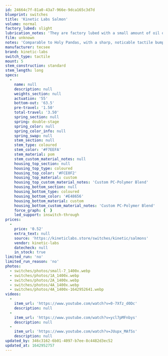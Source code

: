 ```yaml
---
id: 24664c7f-81a0-43a7-966e-9dca165c3d7d
blueprint: switches
title: 'Kinetic Labs Salmon'
volume: normal
factory_lubed: slight
lubrication_notes: 'They are factory lubed with a small amount of oil on the legs, so they are usable in their stock form, but I still recommend lubing to further smoothen and dampen the sound.'
film: unknown
notes: 'Comparable to Holy Pandas, with a sharp, noticable tactile bump.'
manufacturer: tecsee
brand: kinetic-labs
switch_type: tactile
mount: 5
stem_construction: standard
stem_length: long
specs:
  -
    name: null
    description: null
    weights_section: null
    actuation: '55'
    bottom-out: '63.5'
    pre-travel: '1.50'
    total-travel: '3.50'
    spring_section: null
    spring: double-stage
    spring_color: null
    spring_color_info: null
    spring_swap: null
    stem_section: null
    stem_type: coloured
    stem_color: '#F7EEFA'
    stem_material: pom
    stem_custom_material_notes: null
    housing_top_section: null
    housing_top_type: coloured
    housing_top_color: '#FCE0F2'
    housing_top_material: custom
    housing_top_custom_material_notes: 'Custom PC-Polymer Blend'
    housing_bottom_section: null
    housing_bottom_type: coloured
    housing_bottom_color: '#E48656'
    housing_bottom_material: custom
    housing_bottom_custom_material_notes: 'Custom PC-Polymer Blend'
    force_graph: {  }
    led_support: inswitch-through
prices:
  -
    price: '0.52'
    extra_text: null
    source: 'https://kineticlabs.store/switches/kinetic/salmons'
    vendor: kinetic-labs
    datecheck: null
    in_stock: true
limited_run: 'no'
limited_run_reason: 'no'
photos:
  - switches/photos/small-7_1400x.webp
  - switches/photos/1A_1400x.webp
  - switches/photos/2A_1400x.webp
  - switches/photos/4A_1400x.webp
  - switches/photos/4A_1400x-1642952641.webp
videos:
  -
    item_url: 'https://www.youtube.com/watch?v=0-7Xfz_d0Dc'
    description: null
  -
    item_url: 'https://www.youtube.com/watch?v=ycl7pMFnbys'
    description: null
  -
    item_url: 'https://www.youtube.com/watch?v=JUupx_MAfSs'
    description: null
updated_by: 346c3162-6b01-4097-b7ee-8c4482d3ec52
updated_at: 1642952757
---
```


